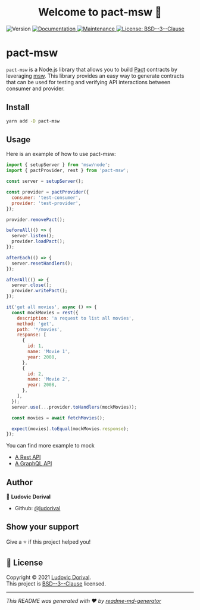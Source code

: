 <h1 align="center">Welcome to pact-msw 👋</h1>
<p>
  <img alt="Version" src="https://img.shields.io/github/v/release/ludorival/pact-msw" />
  <a href="https://github.com/ludorival/pact-msw#readme" target="_blank">
    <img alt="Documentation" src="https://img.shields.io/badge/documentation-yes-brightgreen.svg" />
  </a>
  <a href="https://github.com/ludorival/pact-msw/graphs/commit-activity" target="_blank">
    <img alt="Maintenance" src="https://img.shields.io/badge/Maintained%3F-yes-green.svg" />
  </a>
  <a href="https://github.com/ludorival/pact-msw/blob/master/LICENSE" target="_blank">
    <img alt="License: BSD--3--Clause" src="https://img.shields.io/github/license/ludorival/pact-msw" />
  </a>
</p>

# pact-msw
`pact-msw` is a Node.js library that allows you to build [Pact](https://docs.pact.io/) contracts by leveraging [msw](https://mswjs.io/). This library provides an easy way to generate contracts that can be used for testing and verifying API interactions between consumer and provider.



## Install
 
```sh
yarn add -D pact-msw
```

## Usage
Here is an example of how to use pact-msw:

```js
import { setupServer } from 'msw/node';
import { pactProvider, rest } from 'pact-msw';

const server = setupServer();

const provider = pactProvider({
  consumer: 'test-consumer',
  provider: 'test-provider',
});

provider.removePact();

beforeAll(() => {
  server.listen();
  provider.loadPact();
});

afterEach(() => {
  server.resetHandlers();
});

afterAll(() => {
  server.close();
  provider.writePact();
});

it('get all movies', async () => {
  const mockMovies = rest({
    description: 'a request to list all movies',
    method: 'get',
    path: '*/movies',
    response: [
      {
        id: 1,
        name: 'Movie 1',
        year: 2008,
      },
      {
        id: 2,
        name: 'Movie 2',
        year: 2008,
      },
    ],
  });
  server.use(...provider.toHandlers(mockMovies));

  const movies = await fetchMovies();

  expect(movies).toEqual(mockMovies.response);
});

```

You can find more example to mock
- [A Rest API](./test/rest/rest.client.test.ts)
- [A GraphQL API](./test/graphql/graphql.client.test.ts)

## Author

👤 **Ludovic Dorival**

* Github: [@ludorival](https://github.com/ludorival)

## Show your support

Give a ⭐️ if this project helped you!

## 📝 License

Copyright © 2021 [Ludovic Dorival](https://github.com/ludorival).<br />
This project is [BSD--3--Clause](https://github.com/ludorival/pact-msw/blob/master/LICENSE) licensed.

***
_This README was generated with ❤️ by [readme-md-generator](https://github.com/kefranabg/readme-md-generator)_